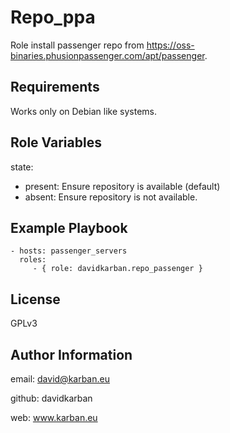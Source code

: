 Repo\_ppa
=========

Role install passenger repo from https://oss-binaries.phusionpassenger.com/apt/passenger.

Requirements
------------

Works only on Debian like systems.

Role Variables
--------------

state: 
  - present: Ensure repository is available (default)
  - absent: Ensure repository is not available.

Example Playbook
----------------

    - hosts: passenger_servers
      roles:
         - { role: davidkarban.repo_passenger }

License
-------

GPLv3

Author Information
------------------

email: david@karban.eu

github: davidkarban

web: www.karban.eu

